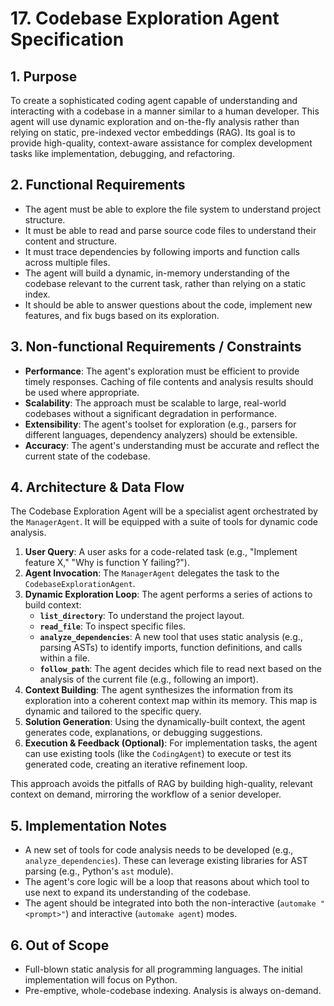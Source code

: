 # 17. Codebase Exploration Agent Specification

## 1. Purpose
To create a sophisticated coding agent capable of understanding and interacting with a codebase in a manner similar to a human developer. This agent will use dynamic exploration and on-the-fly analysis rather than relying on static, pre-indexed vector embeddings (RAG). Its goal is to provide high-quality, context-aware assistance for complex development tasks like implementation, debugging, and refactoring.

## 2. Functional Requirements
- The agent must be able to explore the file system to understand project structure.
- It must be able to read and parse source code files to understand their content and structure.
- It must trace dependencies by following imports and function calls across multiple files.
- The agent will build a dynamic, in-memory understanding of the codebase relevant to the current task, rather than relying on a static index.
- It should be able to answer questions about the code, implement new features, and fix bugs based on its exploration.

## 3. Non-functional Requirements / Constraints
- **Performance**: The agent's exploration must be efficient to provide timely responses. Caching of file contents and analysis results should be used where appropriate.
- **Scalability**: The approach must be scalable to large, real-world codebases without a significant degradation in performance.
- **Extensibility**: The agent's toolset for exploration (e.g., parsers for different languages, dependency analyzers) should be extensible.
- **Accuracy**: The agent's understanding must be accurate and reflect the current state of the codebase.

## 4. Architecture & Data Flow
The Codebase Exploration Agent will be a specialist agent orchestrated by the `ManagerAgent`. It will be equipped with a suite of tools for dynamic code analysis.

1.  **User Query**: A user asks for a code-related task (e.g., "Implement feature X," "Why is function Y failing?").
2.  **Agent Invocation**: The `ManagerAgent` delegates the task to the `CodebaseExplorationAgent`.
3.  **Dynamic Exploration Loop**: The agent performs a series of actions to build context:
    - **`list_directory`**: To understand the project layout.
    - **`read_file`**: To inspect specific files.
    - **`analyze_dependencies`**: A new tool that uses static analysis (e.g., parsing ASTs) to identify imports, function definitions, and calls within a file.
    - **`follow_path`**: The agent decides which file to read next based on the analysis of the current file (e.g., following an import).
4.  **Context Building**: The agent synthesizes the information from its exploration into a coherent context map within its memory. This map is dynamic and tailored to the specific query.
5.  **Solution Generation**: Using the dynamically-built context, the agent generates code, explanations, or debugging suggestions.
6.  **Execution & Feedback (Optional)**: For implementation tasks, the agent can use existing tools (like the `CodingAgent`) to execute or test its generated code, creating an iterative refinement loop.

This approach avoids the pitfalls of RAG by building high-quality, relevant context on demand, mirroring the workflow of a senior developer.

## 5. Implementation Notes
- A new set of tools for code analysis needs to be developed (e.g., `analyze_dependencies`). These can leverage existing libraries for AST parsing (e.g., Python's `ast` module).
- The agent's core logic will be a loop that reasons about which tool to use next to expand its understanding of the codebase.
- The agent should be integrated into both the non-interactive (`automake "<prompt>"`) and interactive (`automake agent`) modes.

## 6. Out of Scope
- Full-blown static analysis for all programming languages. The initial implementation will focus on Python.
- Pre-emptive, whole-codebase indexing. Analysis is always on-demand.

